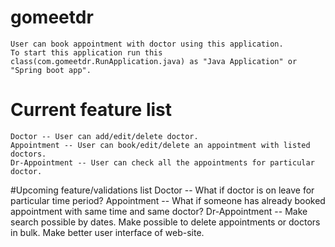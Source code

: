 # gomeetdr
	User can book appointment with doctor using this application.
	To start this application run this class(com.gomeetdr.RunApplication.java) as "Java Application" or "Spring boot app".

# Current feature list
	Doctor -- User can add/edit/delete doctor.
	Appointment -- User can book/edit/delete an appointment with listed doctors.
	Dr-Appointment -- User can check all the appointments for particular doctor.

#Upcoming feature/validations list
	Doctor -- What if doctor is on leave for particular time period?
	Appointment -- What if someone has already booked appointment with same time and same doctor?
	Dr-Appointment -- Make search possible by dates.
	Make possible to delete appointments or doctors in bulk.
	Make better user interface of web-site.
